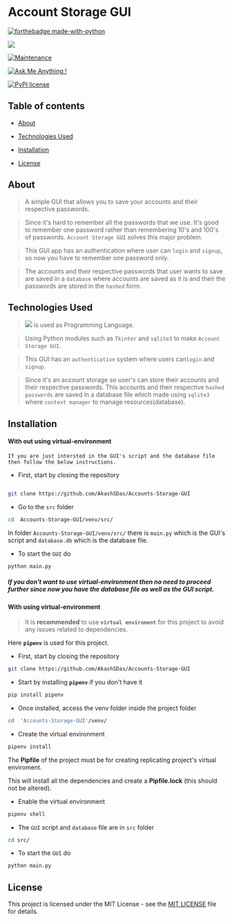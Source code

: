 # Account Storage GUI  

[![forthebadge made-with-python](http://ForTheBadge.com/images/badges/made-with-python.svg)](https://www.python.org/)

[![](https://img.shields.io/badge/python-3.8-blue.svg)](https://www.python.org/downloads/release/python-380/)

[![Maintenance](https://img.shields.io/badge/Maintained%3F-yes-green.svg)](https://github.com/AkashSDas)

[![Ask Me Anything !](https://img.shields.io/badge/Ask%20me-anything-1abc9c.svg)](https://github.com/AkashSDas)

[![PyPI license](https://img.shields.io/pypi/l/ansicolortags.svg)](LICENSE)

  
  

## Table of contents

  

*  [About](#about)

* [Technologies Used](#technologies-used)

*  [Installation](#installation)

*  [License](#license)

  
  

## About

> A simple GUI that allows you to save your accounts and their respective passwords.

> Since it's hard to remember all the passwords that we use. It's good to remember one password rather than remembering 10's and 100's of passwords. `Account Storage GUI` solves this major problem.

 >This GUI app has an authentication where user can `login` and `signup`, so now you have to remember one password only.

> The accounts and their respective  passwords that user wants to save are saved in a `database` where accounts are saved as it is and their the passwords are stored in the `hashed` form.

## Technologies Used

> [![](https://img.shields.io/badge/python-3.8-blue.svg)](https://www.python.org/downloads/release/python-380/) is used as Programming Language.

> Using Python modules such as `Tkinter` and `sqlite3` to make `Account Storage GUI`.

> This GUI has an `authentication` system where users can`login` and `signup`.

> Since it's an account storage so user's can store their accounts and their respective passwords. This accounts and their respective `hashed passwords`  are saved in a database file which made using `sqlite3` where `context manager` to manage resources(database).


## Installation



#### With out using virtual-environment

`If you are just intersted in the GUI's script and the database file then follow the below instructions.`

- First, start by closing the repository
```bash

git clone https://github.com/AkashSDas/Accounts-Storage-GUI

```
- Go to the `src` folder
```bash
cd  Accounts-Storage-GUI/venv/src/
```

In folder `Accounts-Storage-GUI/venv/src/` there is `main.py` which is the GUI's script and `database.db` which is the database file.

* To start the `GUI` do
```bash
python main.py
```


##### If you don't want to use virtual-environment then no need to proceed further since now you have the database file as well as the GUI script.

#### With using virtual-environment

>It is  **recommended** to use **`virtual enviroment`** for this project to avoid any issues related to dependencies.
 
Here **`pipenv`** is used for this project.

- First, start by closing the repository
```bash
git clone https://github.com/AkashSDas/Accounts-Storage-GUI
```

- Start by installing **`pipenv`** if you don't have it
```bash
pip install pipenv
```

- Once installed, access the venv folder inside the project folder

```bash
cd  'Accounts-Storage-GUI'/venv/
```

- Create the virtual environment

```bash
pipenv install
```

The **Pipfile** of the project must be for creating replicating project's virtual enviroment.

This will install all the dependencies and create a **Pipfile.lock** (this should not be altered).

 
- Enable the virtual environment

```bash
pipenv shell
```

* The `GUI` script and `database` file are in `src` folder
```bash
cd src/
```
* To start the `GUI` do
```bash
python main.py
```


## License

  

This project is licensed under the MIT License - see the [MIT LICENSE](LICENSE) file for details.

